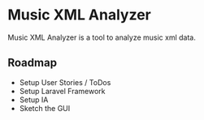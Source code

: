 # Music XML Analyzer
Music XML Analyzer is a tool to analyze music xml data.

## Roadmap
- Setup User Stories / ToDos
- Setup Laravel Framework
- Setup IA
- Sketch the GUI
